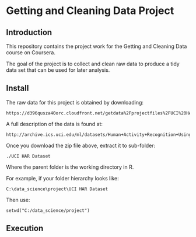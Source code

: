 # Getting and Cleaning Data Project

## Introduction
This repository contains the project work for the Getting and Cleaning Data course on Coursera.

The goal of the project is to collect and clean raw data to produce a tidy data set that can 
be used for later analysis.

## Install
The raw data for this project is obtained by downloading:

	https://d396qusza40orc.cloudfront.net/getdata%2Fprojectfiles%2FUCI%20HAR%20Dataset.zip

A full description of the data is found at:

	http://archive.ics.uci.edu/ml/datasets/Human+Activity+Recognition+Using+Smartphones

Once you download the zip file above, extract it to sub-folder:

	./UCI HAR Dataset

Where the parent folder is the working directory in R. 

For example, if your folder hierarchy looks like:

	C:\data_science\project\UCI HAR Dataset

Then use:

	setwd("C:/data_science/project")


## Execution



